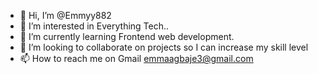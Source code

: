 - 👋 Hi, I’m @Emmyy882
- 👀 I’m interested in Everything Tech..
- 🌱 I’m currently learning Frontend web development.
- 💞️ I’m looking to collaborate on projects so I can increase my skill level
- 📫 How to reach me on Gmail emmaagbaje3@gmail.com

<!---
Emmyy882/Emmyy882 is a ✨ special ✨ repository because its `README.md` (this file) appears on your GitHub profile.
You can click the Preview link to take a look at your changes.
--->
